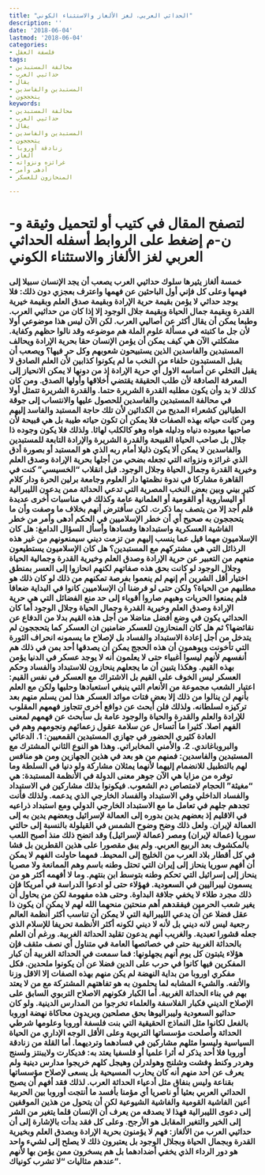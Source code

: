 ```yaml
---
title: "الحداثي العربي، لغز الألغاز والاستثناء الكوني"
description: ''
date: '2018-06-04'
lastmod: '2018-06-04'
categories:
- فلسفة العقل
tags:
- محالفة المستبدين
- حداثيي العرب
- يقال
- المستبدين والفاسدين
- يتحججون
keywords:
- محالفة المستبدين
- حداثيي العرب
- يقال
- المستبدين والفاسدين
- يتحججون
- زنادقة أوروبا
- ألغاز
- غرائزه ونزواته
- أدهى وأمر
- المنحازون للعسكر

---
```

# **لتصفح المقال في كتيب أو لتحميل وثيقة و-ن-م إضغط على الروابط أسفله** **الحداثي العربي لغز الألغاز والاستثناء الكوني**

### خمسة ألغاز يثيرها سلوك حداثيي العرب يصعب أن يجد الإنسان سبيلا إلى فهمها وعلى كل فإني أول الباحثين عن فهمها واعترف بعجزي دون ذلك: فلا يوجد حداثي لا يؤمن بقيمة حرية الإرادة وبقيمة صدق العلم وبقيمة خيرية القدرة وبقيمة جمال الحياة وبقيمة جلال الوجود إلا إذا كان من حداثيي العرب. وطبعا يمكن أن يقال أكثر عن أصاليي العرب. لكن الآن ليس هذا موضوعي أولا لأن جل ما كتبته في مسألة علوم الملة هم موضوعه وقد نالوا حظهم وكفاية. مشكلتي الآن هي كيف يمكن أن يؤمن الإنسان حقا بحرية الإرادة ويحالف المستبدين والفاسدين الذين يستبيحون شعوبهم وكل حر فيها؟ ويصعب أن يقبل المستبدون حلفاء من النخب ما لم يكونوا كذابين لأن العلم الصادق لا يقبل التخلي عن أساسه الاول أي حرية الإرادة إذ من دونها لا يمكن الانحياز إلى المعرفة الصادقة لأن طلب الحقيقة يقتضي أخلاقها وأولها الصدق. ومن كان كذلك لا بد وأن يكون مطلبه القدرة الشريرة حتما. والقدرة الشريرة تتمثل أولا في محالفة المستبدين والفاسدين للحصول عليها والانتساب إلى جوقة الطبالين كشعراء المديح من الكدائين لأن تلك حاجة المستبد والفاسد إليهم ومن كانت حياته بهذه الصفات فلا يمكن أن تكون حياته طيبة بل هي قبيحة لأن صاحبها معبوده دنياه ودليله هواه وهو كالكلب لهاثا. ولذلك فلا يكون وجوده ذا جلال بل صاحب الحياة القبيحة والقدرة الشريرة والإرادة التابعة للمستبدين والفاسدين لا يمكن ألا يكون ذليلا أمام ربه الذي هو المستبد أو بصورة أدق الذي غرائزه ونزواته التي تجعله بضحي من أجلها بحرية الإرادة وصدق العلم وخيرية القدرة وجمال الحياة وجلال الوجود. قبل انقلاب “الخسيسي” كنت في القاهرة مشاركا في ندوة نظمتها دار العلوم وجامعة برلين الحرة ودار كلام كثير بيني وبين بعض النخب المصرية التي تدعي الحداثة ممن يدعون الليبرالية أو اليساروية أو القومية أو العلمانية عامة وكذلك في مناسبات أخرى عديدة فلم أجد إلا من يتصف بما ذكرت. لكن سأفترض أنهم بخلاف ما وصفت وأن ما يتحججون به صحيح أي أن خطر الإسلاميين في الحكم أدهى وأمر من خطر الفاشية العسكرية واستبدادها وفسادها وأسأل السؤال الدامغ: هل كان الإسلاميون مهما قيل عما ينسب إليهم من تزمت ديني سيمنعونهم من غير هذه الرذائل التي هي مشتركهم مع المستبدين؟ هل كان الإسلاميون يستطيعون منعهم من التعبير عن حرية الإرادة وصدق العلم وخيرية القدرة وجمالية الحياة وجلال الوجود لو كانت بحق هذه صفاتهم لكنهم انحازوا إلى العسر بمنطق اختيار أقل الشرين أم إنهم لم ينعموا بفرصة تمكنهم من ذلك لو كان ذلك هو مطلبهم من الحياة؟ ولكن حتى لو فرضنا أن الإسلاميين كانوا في البداية ضعافا فلم يمنعوا الحريات وهبهم صاروا أقوياء إلى حد منع الفضائل التي هي حرية الإرادة وصدق العلم وخيرية القدرة وجمال الحياة وجلال الوجود أما كان الحداثي يكون في وضع أفضل مناضلا من أجل هذه القيم بدلا من الدفاع عن نقائضها؟ ثم هل كان المنحازون للعسكر ضامنين ان العسكر كما يتحججون لم يتدخل من أجل إعادة الاستبداد والفساد بل لإصلاح ما يسمونه انحراف الثورة التي تأخونت ويوهمون أن هذه الحجج يمكن أن يصدقها أحد بمن في ذلك هم أنفسهم لأنهم ليسوا أغبياء حتى لا يعلمون أنه لا يوجد عسكر في الدنيا يؤمن بهذه القيم. وهكذا يتبين أن ما يجعلهم ينحازون للاستبداد والفساد وحكم العسكر ليس الخوف على القيم بل الاشتراك مع العسكر في نفس القيم: اعتبار الشعب مجموعة من الأنعام التي ينبغي استعبادها وحلبها ولكن مع العلم بأنهم لن ينالوا من ذلك إلا بعض فتات موائد العسكر هذا لمن يسلم منهم بعد تركيزه لسلطانه. ولذلك فلن أبحث عن دوافع أخرى تتجاوز فهمهم المقلوب للإرادة والعلم والقدرة والحياة والوجود عامة بل سأبحث عن فهمهم لمعنى الفهم اصلا. كثيرا ما أتساءل عن سلامة عقول زعمائهم ونجومهم وهم في العادة كثيري الحضور في جهازي المستبدين القمعيين: 1. الدعائي والبروباغاندي. 2. والأمني المخابراتي. وهذا هو النوع الثاني المشترك مع المستبدين والفاسدين: فمنهم من هو بعد في هذين الجهازين ومن هو منافس لهم بالتطبيل للانضمام إليهما لأنهما يمثلان مشاركة ولو دنيا في السلطة وما توفره من مزايا هي الآن جوهر معنى الدولة في الأنظمة المستبدة: هي “مغيثة” الحجام لامتصاص دم الشعوب. فيكونوا بذلك مشاركين في الاستبداد والفساد الداخلي وفي الاستبداد والفساد الخارجي الذي يدعمه. ولذلك فأنت تجدهم جلهم في تعامل ما مع الاستبداد الخارجي الدولي ومع استبداد ذراعيه في الاقليم إذ بعضهم يدين بدوره إلى العمالة لإسرائيل وبعضهم يدين به إلى العمالة لإيران. ولعل ذلك وضح وضوح الشمس في القيلولة بالنسبة إلى حالتي سوريا (عمالة لإيران) ومصر (عمالة لإسرائيل) وقد اتضح ذلك منذ أصبح اللعب بالمكشوف بعد الربيع العربي. ولم يبق مقصورا على هذين القطرين بل فشا في كل أقطار بلاد العرب من الخليج إلى المحيط. فمهما حاولت الفهم لا يمكن أن أفهم سوريا ينحاز إلى إيران التي تحتل وطنه باسم وهم الممانعة ولا مصريا ينحاز إلى إسرائيل التي تحكم وطنه بتوسط ابن بنتهم. وما لا أفهمه أكثر هو من يسمون ليبراليين في السعودية. فهؤلاء حتى لو ادعوا الدراسة في أمريكا فإن ذلك مجرد طلاء لا يخفي جلافة البداوة. وحتى هذه مفهومة لكن من يحاول أن يغير شعب الحرمين فيفقدهم أهم منحتين منحهما الله لهم لا يمكن أن يكون ذا عقل فضلا عن أن يدعي الليبرالية التي لا يمكن أن تناسب أكثر أنظمة العالم رجعية ليس لانه ديني بل لأنه لا ديني لكونه أكثر الأنظمة تحريفا للإسلام الذي جعله قشورا تعبدية. والغريب أنهم يدعون تقليد الحداثة الغربية. ورغم أن العلم بالحداثة الغربية حتى في خصائصها العامة في متناول أي نصف مثقف فإن هؤلاء يثبتون كل يوم أنهم يجهلونها: فما سمعت في الحداثة الغربية أن كبار المفكرين فيها كانوا في حرب على الدين فضلا عن أن يكونوا ملحدين. فكل مفكري اوروبا من بداية النهضة لم يكن منهم بهذه الصفات إلا الاقل وزنا والأتفه. والشيء المشابه لما يحلمون به هو تفاهتهم المشتركة مع من لا يعتد بهم في بناء الحداثة الغربية. أما الكبار فكونهم الاصلاح التربوي السابق على الإصلاح الديني فكبار الفلاسفة والعلماء تخرجوا من المدارس الدينية. ولو كان حداثيو السعودية وليبراليوها بحق مصلحين ويريدون محاكاة نهضة اوروبا بالفعل لكانوا مثل النماذج الحقيقية التي بنت فلسفة أوروبا وعلومها شرطي الحداثة وأصلحت مؤسساتها التربوية وعلى الأقل الوجه الإداري من الحياة السياسية وليسوا مثلهم مشاركين في فسادهما وترديهما. أما القلة من زنادقة أوروبا فلا أحد يذكر له أثرا علميا أو فلسفيا يعتد به: فديكارت ولايبنتز ولسنج وهردر وكنط وفشت وشلنج وهولدرلن وهيجل كلهم خريجوا مدارس دينية ولم يعرف عن أحد منهم أنه كان يحارب المسيحية بل يسعى لإصلاح مؤسساتها بقناعة وليس بنفاق مثل أدعياء الحداثة العرب. لذلك فقد أفهم أن يصبح الحداثي العربي بعثيا أو ناصريا أي مؤمنا بأفسد ما أنتجت أوروبا بين الحربية أعين الفاشية القومية والفاشية الشيوعية لكن أن يتحول من هذين الموقفين إلى دعوى الليبرالية فهذا لا يصدقه من يعرف أن الإنسان قلما يتغير من الشر إلى الخير والتغير المقابل هو الأرجح. وعلى كل فقد بدأت بالإشارة إلى أن حداثيي العرب من الألغاز: فهم لا يؤمنون بحرية الإرادة وبصدق العلم وبخيرية القدرة وبجمال الحياة وبجلال الوجود بل يعتبرون ذلك لا يصلح إلى لشيء واحد هو دور الرداء الذي يخفي أضدادهما بل هم يسخرون ممن يؤمن بها لأنهم عندهم مثاليات “لا تشرب كونياك”.

###